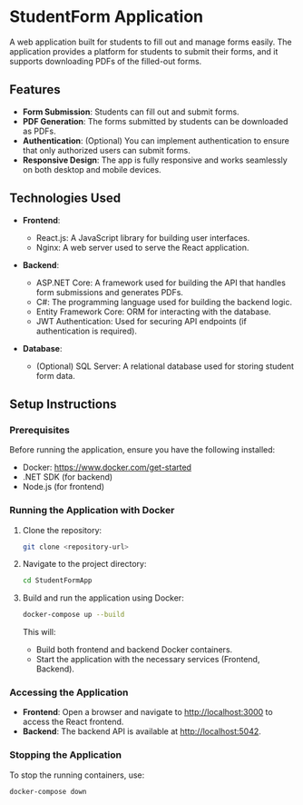 # StudentForm Application

A web application built for students to fill out and manage forms easily. The application provides a platform for students to submit their forms, and it supports downloading PDFs of the filled-out forms.

## Features

- **Form Submission**: Students can fill out and submit forms.
- **PDF Generation**: The forms submitted by students can be downloaded as PDFs.
- **Authentication**: (Optional) You can implement authentication to ensure that only authorized users can submit forms.
- **Responsive Design**: The app is fully responsive and works seamlessly on both desktop and mobile devices.

## Technologies Used

- **Frontend**:
  - React.js: A JavaScript library for building user interfaces.
  - Nginx: A web server used to serve the React application.
  
- **Backend**:
  - ASP.NET Core: A framework used for building the API that handles form submissions and generates PDFs.
  - C#: The programming language used for building the backend logic.
  - Entity Framework Core: ORM for interacting with the database.
  - JWT Authentication: Used for securing API endpoints (if authentication is required).
  
- **Database**:
  - (Optional) SQL Server: A relational database used for storing student form data.

## Setup Instructions

### Prerequisites

Before running the application, ensure you have the following installed:

- Docker: https://www.docker.com/get-started
- .NET SDK (for backend)
- Node.js (for frontend)

### Running the Application with Docker

1. Clone the repository:

    ```bash
    git clone <repository-url>
    ```

2. Navigate to the project directory:

    ```bash
    cd StudentFormApp
    ```

3. Build and run the application using Docker:

    ```bash
    docker-compose up --build
    ```

    This will:
    - Build both frontend and backend Docker containers.
    - Start the application with the necessary services (Frontend, Backend).

### Accessing the Application

- **Frontend**: Open a browser and navigate to [http://localhost:3000](http://localhost:3000) to access the React frontend.
- **Backend**: The backend API is available at [http://localhost:5042](http://localhost:5042).

### Stopping the Application

To stop the running containers, use:

```bash
docker-compose down
